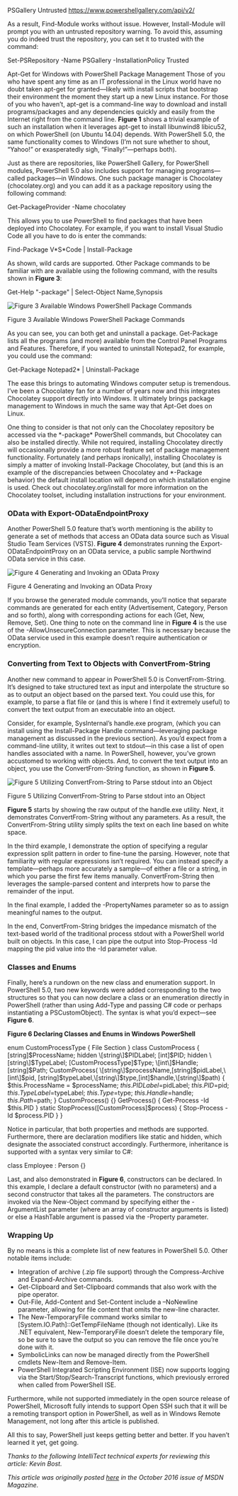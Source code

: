 PSGallery    Untrusted            https://www.powershellgallery.com/api/v2/

As a result, Find-Module works without issue. However, Install-Module will prompt you with an untrusted repository warning. To avoid this, assuming you do indeed trust the repository, you can set it to trusted with the command:

Set-PSRepository -Name PSGallery -InstallationPolicy Trusted

Apt-Get for Windows with PowerShell Package Management Those of you who have spent any time as an IT professional in the Linux world have no doubt taken apt-get for granted—likely with install scripts that bootstrap their environment the moment they start up a new Linux instance. For those of you who haven’t, apt-get is a command-line way to download and install programs/packages and any dependencies quickly and easily from the Internet right from the command line. **Figure 1** shows a trivial example of such an installation when it leverages apt-get to install libunwind8 libicu52, on which PowerShell (on Ubuntu 14.04) depends. With PowerShell 5.0, the same functionality comes to Windows (I’m not sure whether to shout, “Yahoo!” or exasperatedly sigh, “Finally!”—perhaps both).

Just as there are repositories, like PowerShell Gallery, for PowerShell modules, PowerShell 5.0 also includes support for managing programs—called packages—in Windows. One such package manager is Chocolatey (chocolatey.org) and you can add it as a package repository using the following command:

Get-PackageProvider -Name chocolatey

This allows you to use PowerShell to find packages that have been deployed into Chocolatey. For example, if you want to install Visual Studio Code all you have to do is enter the commands:

Find-Package V\*S\*Code | Install-Package

As shown, wild cards are supported. Other Package commands to be familiar with are available using the following command, with the results shown in **Figure 3**:

Get-Help "-package" | Select-Object Name,Synopsis

![ Figure 3 Available Windows PowerShell Package Commands](https://raw.githubusercontent.com/worseTyler/MarkdownBlogs/main/2016/10/powershell-getting-better-msdn/images/Figure-3.png)

Figure 3 Available Windows PowerShell Package Commands

As you can see, you can both get and uninstall a package. Get-Package lists all the programs (and more) available from the Control Panel Programs and Features. Therefore, if you wanted to uninstall Notepad2, for example, you could use the command:

Get-Package Notepad2\* | Uninstall-Package

The ease this brings to auto­mating Windows computer setup is tremendous. I’ve been a Chocolatey fan for a number of years now and this integrates Chocolatey support directly into Windows. It ultimately brings package management to Windows in much the same way that Apt-Get does on Linux.

One thing to consider is that not only can the Chocolatey repos­itory be accessed via the \*-package\* PowerShell commands, but Chocolatey can also be installed directly. While not required, installing Chocolatey directly will occasionally provide a more robust feature set of package management functionality. Fortunately (and perhaps ironically), installing Chocolatey is simply a matter of invoking Install-Package Chocolatey, but (and this is an example of the discrepancies between Chocolatey and \*-Package behavior) the default install location will depend on which installation engine is used. Check out chocolatey.org/install for more information on the Chocolatey toolset, including installation instructions for your environment.

### OData with Export-ODataEndpointProxy

Another PowerShell 5.0 feature that’s worth mentioning is the ability to generate a set of methods that access an OData data source such as Visual Studio Team Services (VSTS). **Figure 4** demonstrates running the Export-ODataEndpointProxy on an OData service, a public sample Northwind OData service in this case.

![ Figure 4 Generating and Invoking an OData Proxy](https://raw.githubusercontent.com/worseTyler/MarkdownBlogs/main/2016/10/powershell-getting-better-msdn/images/Figure-4.png)

Figure 4 Generating and Invoking an OData Proxy

If you browse the generated module commands, you’ll notice that separate commands are generated for each entity (Advertisement, Category, Person and so forth), along with corresponding actions for each (Get, New, Remove, Set). One thing to note on the command line in **Figure 4** is the use of the -AllowUnsecureConnection parameter. This is necessary because the OData service used in this example doesn’t require authen­tication or encryption.

### Converting from Text to Objects with ConvertFrom-String

Another new command to appear in PowerShell 5.0 is ConvertFrom-String. It’s designed to take structured text as input and interpolate the structure so as to output an object based on the parsed text. You could use this, for example, to parse a flat file or (and this is where I find it extremely useful) to convert the text output from an executable into an object.

Consider, for example, SysInternal’s handle.exe program, (which you can install using the Install-Package Handle command—­leveraging package management as discussed in the previous section). As you’d expect from a command-line utility, it writes out text to stdout—in this case a list of open handles associated with a name. In PowerShell, however, you’ve grown accustomed to working with objects. And, to convert the text output into an object, you use the ConvertFrom-String function, as shown in **Figure 5**.

![ Figure 5 Utilizing ConvertFrom-String to Parse stdout into an Object](https://raw.githubusercontent.com/worseTyler/MarkdownBlogs/main/2016/10/powershell-getting-better-msdn/images/Figure-5.png)

Figure 5 Utilizing ConvertFrom-String to Parse stdout into an Object

**Figure 5** starts by showing the raw output of the handle.exe utility. Next, it demonstrates ConvertFrom-String without any parameters. As a result, the ConvertFrom-String utility simply splits the text on each line based on white space.

In the third example, I demonstrate the option of specifying a regular expression split pattern in order to fine-tune the parsing. However, note that familiarity with regular expressions isn’t required. You can instead specify a template—perhaps more accurately a sample—of either a file or a string, in which you parse the first few items manually. ConvertFrom-String then leverages the sample-parsed content and interprets how to parse the remainder of the input.

In the final example, I added the -PropertyNames parameter so as to assign meaningful names to the output.

In the end, ConvertFrom-String bridges the impedance mismatch of the text-based world of the traditional process stdout with a Power­Shell world built on objects. In this case, I can pipe the output into Stop-Process -Id mapping the pid value into the -Id parameter value.

### Classes and Enums

Finally, here’s a rundown on the new class and enumeration support. In PowerShell 5.0, two new keywords were added corresponding to the two structures so that you can now declare a class or an enumeration directly in PowerShell (rather than using Add-Type and passing C# code or perhaps instantiating a PSCustom­Object). The syntax is what you’d expect—see **Figure 6**.

**Figure 6 Declaring Classes and Enums in Windows PowerShell**

enum CustomProcessType {
  File
  Section
}
class CustomProcess {
  \[string\]$ProcessName;
  hidden \[string\]$PIDLabel;
  \[int\]$PID;
  hidden \[string\]$TypeLabel;
  \[CustomProcessType\]$Type;
  \[int\]$Handle;
  \[string\]$Path;
  CustomProcess(
    \[string\]$processName,\[string\]$pidLabel,\[int\]$pid,
    \[string\]$typeLabel,\[string\]$type,\[int\]$handle,\[string\]$path) {
    $this.ProcessName = $processName;
    $this.PIDLabel=$pidLabel;
    $this.PID=$pid;
    $this.TypeLabel=$typeLabel;
    $this.Type=$type;
    $this.Handle=$handle;
    $this.Path=$path;
  }
  CustomProcess() {}
  GetProcess() {
    Get-Process -Id $this.PID
  }
  static StopProcess(\[CustomProcess\]$process) {
    Stop-Process -Id $process.PID
  }
}

Notice in particular, that both properties and methods are supported. Furthermore, there are declaration modifiers like static and hidden, which designate the associated construct accordingly. Furthermore, inheritance is supported with a syntax very similar to C#:

class Employee : Person {}

Last, and also demonstrated in **Figure 6**, constructors can be declared. In this example, I declare a default constructor (with no parameters) and a second constructor that takes all the parameters. The constructors are invoked via the New-Object command by specifying either the -ArgumentList parameter (where an array of constructor arguments is listed) or else a HashTable argument is passed via the -Property parameter.

### Wrapping Up

By no means is this a complete list of new features in PowerShell 5.0. Other notable items include:

- Integration of archive (.zip file support) through the Compress-Archive and Expand-Archive commands.
- Get-Clipboard and Set-Clipboard commands that also work with the pipe operator.
- Out-File, Add-Content and Set-Content include a –NoNewline parameter, allowing for file content that omits the new-line character.
- The New-TemporaryFile command works similar to \[System.IO.Path\]::GetTempFileName (though not identically). Like its .NET equivalent, New-TemporaryFile doesn’t delete the temporary file, so be sure to save the output so you can remove the file once you’re done with it.
- SymbolicLinks can now be managed directly from the PowerShell cmdlets New-Item and Remove-Item.
- PowerShell Integrated Scripting Environment (ISE) now supports logging via the Start/Stop/Search-Transcript functions, which previously errored when called from PowerShell ISE.

Furthermore, while not supported immediately in the open source release of PowerShell, Microsoft fully intends to support Open SSH such that it will be a remoting transport option in PowerShell, as well as in Windows Remote Management, not long after this article is published.

All this to say, PowerShell just keeps getting better and better. If you haven’t learned it yet, get going.

_Thanks to the following IntelliTect technical experts for reviewing this article: Kevin Bost._

_This article was originally posted_ [_here_](https://docs.microsoft.com/en-us/archive/msdn-magazine/2016/october/essential-net-powershell-just-keeps-getting-better/) _in the October 2016 issue of MSDN Magazine._
